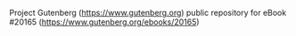 Project Gutenberg (https://www.gutenberg.org) public repository for eBook #20165 (https://www.gutenberg.org/ebooks/20165)
